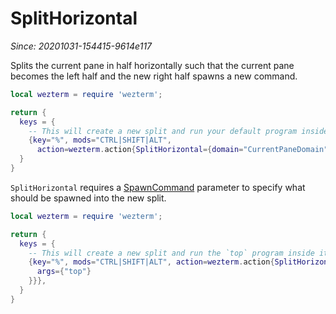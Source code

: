 # SplitHorizontal

*Since: 20201031-154415-9614e117*

Splits the current pane in half horizontally such that the current pane becomes
the left half and the new right half spawns a new command.

```lua
local wezterm = require 'wezterm';

return {
  keys = {
    -- This will create a new split and run your default program inside it
    {key="%", mods="CTRL|SHIFT|ALT",
      action=wezterm.action{SplitHorizontal={domain="CurrentPaneDomain"}}},
  }
}
```

`SplitHorizontal` requires a [SpawnCommand](../SpawnCommand.md) parameter to
specify what should be spawned into the new split.

```lua
local wezterm = require 'wezterm';

return {
  keys = {
    -- This will create a new split and run the `top` program inside it
    {key="%", mods="CTRL|SHIFT|ALT", action=wezterm.action{SplitHorizontal={
      args={"top"}
    }}},
  }
}
```


